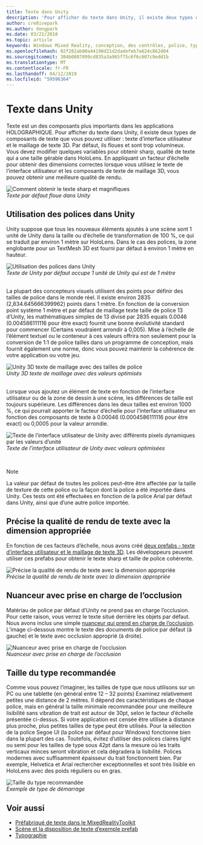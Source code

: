 ```yaml
---
title: Texte dans Unity
description: 'Pour afficher du texte dans Unity, il existe deux types de composants de texte que vous pouvez utiliser : texte d’interface utilisateur et le maillage de texte 3D.'
author: cre8ivepark
ms.author: dongpark
ms.date: 03/21/2018
ms.topic: article
keywords: Windows Mixed Reality, conception, des contrôles, police, typographie, l’interface utilisateur, l’expérience utilisateur
ms.openlocfilehash: 02f282ab80a44190d21d2dadefeb7a624c862d04
ms.sourcegitcommit: 384b0087899cd835a3a965f75c6f6c607c9edd1b
ms.translationtype: MT
ms.contentlocale: fr-FR
ms.lasthandoff: 04/12/2019
ms.locfileid: "59596364"
---
```

# <a name="text-in-unity"></a>Texte dans Unity

Texte est un des composants plus importants dans les applications HOLOGRAPHIQUE. Pour afficher du texte dans Unity, il existe deux types de composants de texte que vous pouvez utiliser : texte d’interface utilisateur et le maillage de texte 3D. Par défaut, ils floues et sont trop volumineux. Vous devez modifier quelques variables pour obtenir sharp, qualité de texte qui a une taille gérable dans HoloLens. En appliquant un facteur d’échelle pour obtenir des dimensions correctes lorsque vous utilisez le texte de l’interface utilisateur et les composants de texte de maillage 3D, vous pouvez obtenir une meilleure qualité de rendu.

![Comment obtenir le texte sharp et magnifiques](images/hug-text-02-640px.png)<br>
*Texte par défaut floue dans Unity*

## <a name="working-with-fonts-in-unity"></a>Utilisation des polices dans Unity

Unity suppose que tous les nouveaux éléments ajoutés à une scène sont 1 unité de Unity dans la taille ou d’échelle de transformation de 100 %, ce qui se traduit par environ 1 mètre sur HoloLens. Dans le cas des polices, la zone englobante pour un TextMesh 3D est fourni par défaut à environ 1 mètre en hauteur.

![Utilisation des polices dans Unity](images/640px-hug-text-03.png)<br>
*Texte de Unity par défaut occupe 1 unité de Unity qui est de 1 mètre*

<br>
La plupart des concepteurs visuels utilisent des points pour définir des tailles de police dans le monde réel. Il existe environ 2835 (2,834.645666399962) points dans 1 mètre. En fonction de la conversion point système 1 mètre et par défaut de maillage texte taille de police 13 d’Unity, les mathématiques simples de 13 divisé par 2835 equals 0.0046 (0.004586111116 pour être exact) fournit une bonne évolutivité standard pour commencer (Certains voudraient arrondir à 0,005). Mise à l’échelle de l’élément textuel ou le conteneur à ces valeurs offrira non seulement pour la conversion de 1:1 de police tailles dans un programme de conception, mais fournit également une norme, donc vous pouvez maintenir la cohérence de votre application ou votre jeu.

![Unity 3D texte de maillage avec des tailles de police](images/hug-text-05-1000px.png)<br>
*Unity 3D texte de maillage avec des valeurs optimisés*

<br>
Lorsque vous ajoutez un élément de texte en fonction de l’interface utilisateur ou de la zone de dessin à une scène, les différences de taille est toujours supérieure. Les différences dans les deux tailles est environ 1000 %, ce qui pourrait apporter le facteur d’échelle pour l’interface utilisateur en fonction des composants de texte à 0.00046 (0.0004586111116 pour être exact) ou 0,0005 pour la valeur arrondie.

![Texte de l’interface utilisateur de Unity avec différents pixels dynamiques par les valeurs d’unité](images/hug-text-04-1000px.png)<br>
*Texte de l’interface utilisateur de Unity avec valeurs optimisées*

<br>

>[!NOTE]
>La valeur par défaut de toutes les polices peut-être être affectée par la taille de texture de cette police ou la façon dont la police a été importée dans Unity. Ces tests ont été effectuées en fonction de la police Arial par défaut dans Unity, ainsi que d’une autre police importée.

## <a name="sharp-text-rendering-quality-with-proper-dimension"></a>Précise la qualité de rendu de texte avec la dimension appropriée

En fonction de ces facteurs d’échelle, nous avons créé [deux prefabs - texte d’interface utilisateur et le maillage de texte 3D](https://github.com/Microsoft/MixedRealityToolkit-Unity/tree/htk_release/Assets/HoloToolkit/UX/Prefabs). Les développeurs peuvent utiliser ces prefabs pour obtenir le texte sharp et taille de police cohérente.

![Précise la qualité de rendu de texte avec la dimension appropriée](images/hug-text-06-1000px.png)<br>
*Précise la qualité de rendu de texte avec la dimension appropriée*

## <a name="shader-with-occlusion-support"></a>Nuanceur avec prise en charge de l’occlusion

Matériau de police par défaut d’Unity ne prend pas en charge l’occlusion. Pour cette raison, vous verrez le texte situé derrière les objets par défaut. Nous avons inclus une simple [nuanceur qui prend en charge de l’occlusion](https://github.com/Microsoft/MixedRealityToolkit-Unity/tree/htk_release/Assets/HoloToolkit/UX/Shaders). L’image ci-dessous montre le texte des documents de police par défaut (à gauche) et le texte avec occlusion approprié (à droite).

![Nuanceur avec prise en charge de l’occlusion](images/hug-text-07-1000px.png)<br>
*Nuanceur avec prise en charge de l’occlusion*

## <a name="recommended-type-size"></a>Taille du type recommandée

Comme vous pouvez l’imaginer, les tailles de type que nous utilisons sur un PC ou une tablette (en général entre 12 – 32 points) Examinez relativement petites une distance de 2 mètres. Il dépend des caractéristiques de chaque police, mais en général la taille minimale recommandée pour une meilleure lisibilité sans vibration de trait est autour de 30pt, selon le facteur d’échelle présentée ci-dessus. Si votre application est censée être utilisée à distance plus proche, plus petites tailles de type peut être utilisés. Pour la sélection de la police Segoe UI (la police par défaut pour Windows) fonctionne bien dans la plupart des cas. Toutefois, évitez d’utiliser des polices claires light ou semi pour les tailles de type sous 42pt dans la mesure où les traits verticaux minces seront vibration et cela dégradera la lisibilité. Polices modernes avec suffisamment épaisseur du trait fonctionnent bien. Par exemple, Helvetica et Arial rechercher exceptionnelles et sont très lisible en HoloLens avec des poids réguliers ou en gras.

![Taille du type recommandée](images/hug-text-08-1000px.png)<br>
*Exemple de type de démarrage*

## <a name="see-also"></a>Voir aussi
* [Préfabriqué de texte dans le MixedRealityToolkit](https://github.com/Microsoft/MixedRealityToolkit-Unity/tree/htk_release/Assets/HoloToolkit/UX/Prefabs)
* [Scène et la disposition de texte d’exemple prefab](https://github.com/Microsoft/MixedRealityToolkit-Unity/tree/htk_release/Assets/HoloToolkit-Examples/UX/Scenes)
* [Typographie](typography.md)

 
